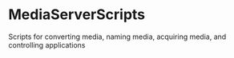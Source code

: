 # MediaServerScripts
Scripts for converting media, naming media, acquiring media, and controlling applications

